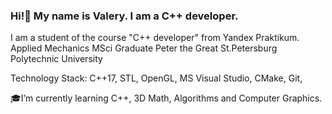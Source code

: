 ### Hi!👋 My name is Valery. I am a C++ developer.
I am a student of the course "C++ developer" from Yandex Praktikum. 
Applied Mechanics MSci Graduate Peter the Great St.Petersburg Polytechnic University

Technology Stack: C++17, STL, OpenGL, MS Visual Studio, CMake, Git, 

🎓I’m currently learning C++, 3D Math, Algorithms and Computer Graphics.
